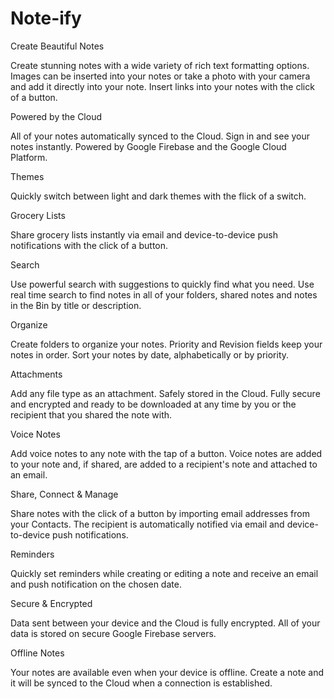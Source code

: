 # Note-ify

Create Beautiful Notes

Create stunning notes with a wide variety of rich text formatting options. Images can be inserted into your notes or take a photo with your camera and add it directly into your note. Insert links into your notes with the click of a button. 

Powered by the Cloud

All of your notes automatically synced to the Cloud. Sign in and see your notes instantly. Powered by Google Firebase and the Google Cloud Platform.

Themes

Quickly switch between light and dark themes with the flick of a switch.

Grocery Lists

Share grocery lists instantly via email and device-to-device push notifications with the click of a button.

Search

Use powerful search with suggestions to quickly find what you need. Use real time search to find notes in all of your folders, shared notes and notes in the Bin by title or description.

Organize

Create folders to organize your notes. Priority and Revision fields keep your notes in order. Sort your notes by date, alphabetically or by priority.

Attachments

Add any file type as an attachment. Safely stored in the Cloud. Fully secure and encrypted and ready to be downloaded at any time by you or the recipient that you shared the note with.

Voice Notes

Add voice notes to any note with the tap of a button. Voice notes are added to your note and, if shared, are added to a recipient's note and attached to an email.

Share, Connect & Manage

Share notes with the click of a button by importing email addresses from your Contacts. The recipient is automatically notified via email and device-to-device push notifications.

Reminders

Quickly set reminders while creating or editing a note and receive an email and push notification on the chosen date.

Secure & Encrypted

Data sent between your device and the Cloud is fully encrypted. All of your data is stored on secure Google Firebase servers.

Offline Notes

Your notes are available even when your device is offline. Create a note and it will be synced to the Cloud when a connection is established.

